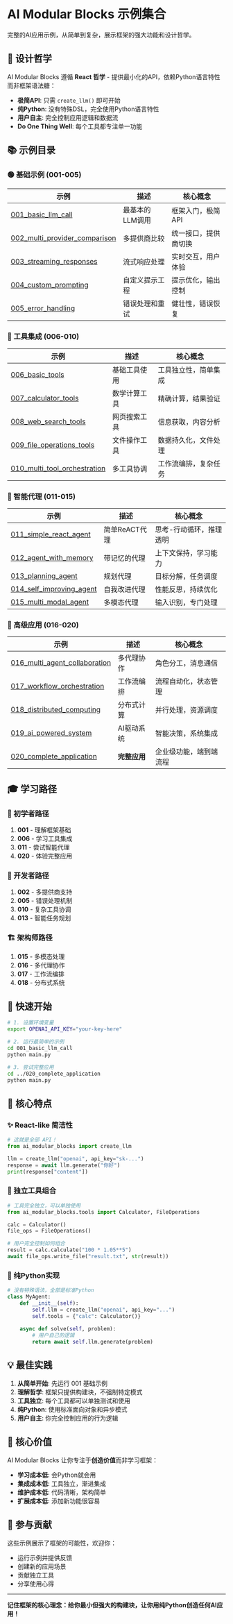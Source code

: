 # AI Modular Blocks 示例集合

完整的AI应用示例，从简单到复杂，展示框架的强大功能和设计哲学。

## 🎯 设计哲学

AI Modular Blocks 遵循 **React 哲学** - 提供最小化的API，依赖Python语言特性而非框架语法糖：

- **极简API**: 只需 `create_llm()` 即可开始
- **纯Python**: 没有特殊DSL，完全使用Python语言特性  
- **用户自主**: 完全控制应用逻辑和数据流
- **Do One Thing Well**: 每个工具都专注单一功能

## 📚 示例目录

### 🟢 基础示例 (001-005)
| 示例 | 描述 | 核心概念 |
|------|------|----------|
| [001_basic_llm_call](001_basic_llm_call/) | 最基本的LLM调用 | 框架入门，极简API |
| [002_multi_provider_comparison](002_multi_provider_comparison/) | 多提供商比较 | 统一接口，提供商切换 |
| [003_streaming_responses](003_streaming_responses/) | 流式响应处理 | 实时交互，用户体验 |
| [004_custom_prompting](004_custom_prompting/) | 自定义提示工程 | 提示优化，输出控制 |
| [005_error_handling](005_error_handling/) | 错误处理和重试 | 健壮性，错误恢复 |

### 🔧 工具集成 (006-010)
| 示例 | 描述 | 核心概念 |
|------|------|----------|
| [006_basic_tools](006_basic_tools/) | 基础工具使用 | 工具独立性，简单集成 |
| [007_calculator_tools](007_calculator_tools/) | 数学计算工具 | 精确计算，结果验证 |
| [008_web_search_tools](008_web_search_tools/) | 网页搜索工具 | 信息获取，内容分析 |
| [009_file_operations_tools](009_file_operations_tools/) | 文件操作工具 | 数据持久化，文件处理 |
| [010_multi_tool_orchestration](010_multi_tool_orchestration/) | 多工具协调 | 工作流编排，复杂任务 |

### 🤖 智能代理 (011-015)
| 示例 | 描述 | 核心概念 |
|------|------|----------|
| [011_simple_react_agent](011_simple_react_agent/) | 简单ReACT代理 | 思考-行动循环，推理透明 |
| [012_agent_with_memory](012_agent_with_memory/) | 带记忆的代理 | 上下文保持，学习能力 |
| [013_planning_agent](013_planning_agent/) | 规划代理 | 目标分解，任务调度 |
| [014_self_improving_agent](014_self_improving_agent/) | 自我改进代理 | 性能反思，持续优化 |
| [015_multi_modal_agent](015_multi_modal_agent/) | 多模态代理 | 输入识别，专门处理 |

### 🚀 高级应用 (016-020)
| 示例 | 描述 | 核心概念 |
|------|------|----------|
| [016_multi_agent_collaboration](016_multi_agent_collaboration/) | 多代理协作 | 角色分工，消息通信 |
| [017_workflow_orchestration](017_workflow_orchestration/) | 工作流编排 | 流程自动化，状态管理 |
| [018_distributed_computing](018_distributed_computing/) | 分布式计算 | 并行处理，资源调度 |
| [019_ai_powered_system](019_ai_powered_system/) | AI驱动系统 | 智能决策，系统集成 |
| [020_complete_application](020_complete_application/) | **完整应用** | 企业级功能，端到端流程 |

## 🎓 学习路径

### 🌟 初学者路径
1. **001** - 理解框架基础
2. **006** - 学习工具集成  
3. **011** - 尝试智能代理
4. **020** - 体验完整应用

### 💼 开发者路径  
1. **002** - 多提供商支持
2. **005** - 错误处理机制
3. **010** - 复杂工具协调
4. **013** - 智能任务规划

### 🏗️ 架构师路径
1. **015** - 多模态处理
2. **016** - 多代理协作
3. **017** - 工作流编排
4. **018** - 分布式系统

## 🚀 快速开始

```bash
# 1. 设置环境变量
export OPENAI_API_KEY="your-key-here"

# 2. 运行最简单的示例
cd 001_basic_llm_call
python main.py

# 3. 尝试完整应用
cd ../020_complete_application  
python main.py
```

## 🔑 核心特点

### ✨ React-like 简洁性
```python
# 这就是全部 API！
from ai_modular_blocks import create_llm

llm = create_llm("openai", api_key="sk-...")
response = await llm.generate("你好")
print(response["content"])
```

### 🧩 独立工具组合
```python
# 工具完全独立，可以单独使用
from ai_modular_blocks.tools import Calculator, FileOperations

calc = Calculator()
file_ops = FileOperations()

# 用户完全控制如何组合
result = calc.calculate("100 * 1.05**5")
await file_ops.write_file("result.txt", str(result))
```

### 🎨 纯Python实现
```python
# 没有特殊语法，全部是标准Python
class MyAgent:
    def __init__(self):
        self.llm = create_llm("openai", api_key="...")
        self.tools = {"calc": Calculator()}
    
    async def solve(self, problem):
        # 用户自己的逻辑
        return await self.llm.generate(problem)
```

## 💡 最佳实践

1. **从简单开始**: 先运行 001 基础示例
2. **理解哲学**: 框架只提供构建块，不强制特定模式  
3. **工具独立**: 每个工具都可以单独测试和使用
4. **纯Python**: 使用标准面向对象和异步模式
5. **用户自主**: 你完全控制应用的行为逻辑

## 🌟 核心价值

AI Modular Blocks 让你专注于**创造价值**而非学习框架：

- **学习成本低**: 会Python就会用
- **集成成本低**: 工具独立，渐进集成
- **维护成本低**: 代码清晰，架构简单  
- **扩展成本低**: 添加新功能很容易

## 🤝 参与贡献

这些示例展示了框架的可能性，欢迎你：

- 运行示例并提供反馈
- 创建新的应用场景
- 贡献独立工具
- 分享使用心得

---

**记住框架的核心理念：给你最小但强大的构建块，让你用纯Python创造任何AI应用！**